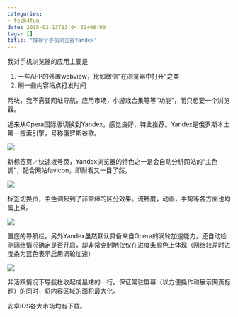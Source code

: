 ```yaml
---
categories:
- tech4fun
date: 2015-02-13T13:04:32+08:00
tags: []
title: "推荐个手机浏览器Yandex"
---
```


我对手机浏览器的应用主要是

1. 一些APP的外置webview，比如微信“在浏览器中打开”之类
2. 刷一些内容站点打发时间

两块，我不需要网址导航，应用市场，小游戏合集等等“功能”，而只想要一个浏览器。

近来从Opera国际版切换到Yandex，感觉良好，特此推荐。Yandex是俄罗斯本土第一搜索引擎，号称俄罗斯谷歌。

![](/img/2015-q1/yandex1.png)

新标签页／快速拨号页，Yandex浏览器的特色之一是会自动分析网站的“主色调”，配合网站favicon，即耐看又一目了然。

![](/img/2015-q1/yandex2.png)

标签切换页，主色调起到了非常棒的区分效果。流畅度，动画，手势等各方面也均属上乘。

![](/img/2015-q1/yandex3.png)

置底的导航栏。另外Yandex虽然默认具备来自Opera的涡轮加速能力，还自动检测网络情况确定是否开启，却非常克制地仅仅在进度条颜色上体现（网络较差时进度条为蓝色表示启用涡轮加速）

![](/img/2015-q1/yandex4.png)

非活跃情况下导航栏收起成最矮的一行。保证常驻屏幕（以方便操作和展示网页标题）的同时，将内容区域的面积最大化。


安卓IOS各大市场均有下载。

